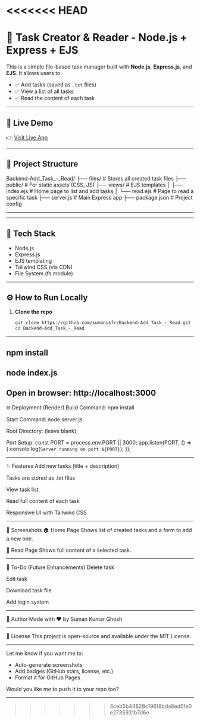 <<<<<<< HEAD
=======
# 📝 Task Creator & Reader - Node.js + Express + EJS

This is a simple file-based task manager built with **Node.js**, **Express.js**, and **EJS**. It allows users to:

- ✅ Add tasks (saved as `.txt` files)
- ✅ View a list of all tasks
- ✅ Read the content of each task

---

## 🚀 Live Demo

👉 [Visit Live App](https://backend-eyrh.onrender.com)

---

## 📁 Project Structure
Backend-Add_Task_-_Read/
├── files/ # Stores all created task files
├── public/ # For static assets (CSS, JS)
├── views/ # EJS templates
│ ├── index.ejs # Home page to list and add tasks
│ └── read.ejs # Page to read a specific task
├── server.js # Main Express app
├── package.json # Project config

---

---

## 🧰 Tech Stack

- Node.js
- Express.js
- EJS templating
- Tailwind CSS (via CDN)
- File System (fs module)

---

## ⚙️ How to Run Locally

1. **Clone the repo**
   ```bash
   git clone https://github.com/sumanisfr/Backend-Add_Task_-_Read.git
   cd Backend-Add_Task_-_Read
---
npm install
---
node index.js
---
Open in browser:
http://localhost:3000
---
🌐 Deployment (Render)
Build Command: npm install

Start Command: node server.js

Root Directory: (leave blank)

Port Setup:
const PORT = process.env.PORT || 3000;
app.listen(PORT, () => {
  console.log(`Server running on port ${PORT}`);
});

---
✨ Features
Add new tasks (title + description)

Tasks are stored as .txt files

View task list

Read full content of each task

Responsive UI with Tailwind CSS

---

📸 Screenshots
🏠 Home Page
Shows list of created tasks and a form to add a new one.

📄 Read Page
Shows full content of a selected task.

---

📌 To-Do (Future Enhancements)
Delete task

Edit task

Download task file

Add login system

---

🙌 Author
Made with ❤️ by Suman Kumar Ghosh

---

📄 License
This project is open-source and available under the MIT License.


---

Let me know if you want me to:
- Auto-generate screenshots
- Add badges (GitHub stars, license, etc.)
- Format it for GitHub Pages

Would you like me to push it to your repo too?


---
>>>>>>> 4ceb5b44828c196f8bda8ed0fe0e2735931b7d6e
